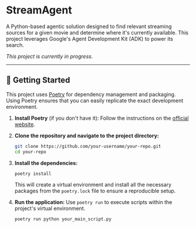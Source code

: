 # StreamAgent

A Python-based agentic solution designed to find relevant streaming sources for a given movie and determine where it's currently available. This project leverages Google's Agent Development Kit (ADK) to power its search.

*This project is currently in progress.*

---

## 🚀 Getting Started

This project uses [Poetry](https://python-poetry.org/) for dependency management and packaging. Using Poetry ensures that you can easily replicate the exact development environment.

1.  **Install Poetry** (if you don't have it):
    Follow the instructions on the [official website](https://python-poetry.org/docs/#installation).

2.  **Clone the repository and navigate to the project directory:**
    ```bash
    git clone https://github.com/your-username/your-repo.git
    cd your-repo
    ```
    
3.  **Install the dependencies:**
    ```bash
    poetry install
    ```
    This will create a virtual environment and install all the necessary packages from the `poetry.lock` file to ensure a reproducible setup.

4.  **Run the application:**
    Use `poetry run` to execute scripts within the project's virtual environment.
    ```bash
    poetry run python your_main_script.py
    ```